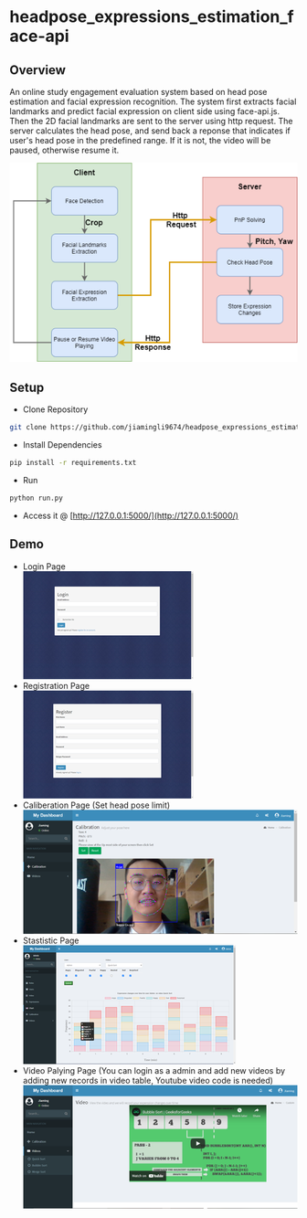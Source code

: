 # headpose_expressions_estimation_face-api

## Overview

An online study engagement evaluation system based on head pose estimation and facial expression recognition. The system first extracts facial landmarks and predict facial expression on client side using face-api.js. Then the 2D facial landmarks are sent to the server using http request. The server calculates the head pose, and send back a reponse that indicates if user's head pose in the predefined range. If it is not, the video will be paused, otherwise resume it.

![System Architecture](imgs/workflow_chart.png)

## Setup

* Clone Repository

``` bash
git clone https://github.com/jiamingli9674/headpose_expressions_estimation_face-api.git
```

* Install Dependencies

```bash
pip install -r requirements.txt
```

* Run

```bash
python run.py
```

* Access it @ [http://127.0.0.1:5000/](http://127.0.0.1:5000/)

## Demo

* Login Page  
![Login Page](imgs/login.png)
* Registration Page  
![Registration Page](imgs/registration.png)
* Caliberation Page (Set head pose limit)  
![Caliberation Page](imgs/calibration.png)
* Stastistic Page  
![Stastistic Page](imgs/stastistic_chart.png)
* Video Palying Page (You can login as a admin and add new videos by adding new records in video table, Youtube video code is needed)  
![Video Palying Page](imgs/video_player.png)
